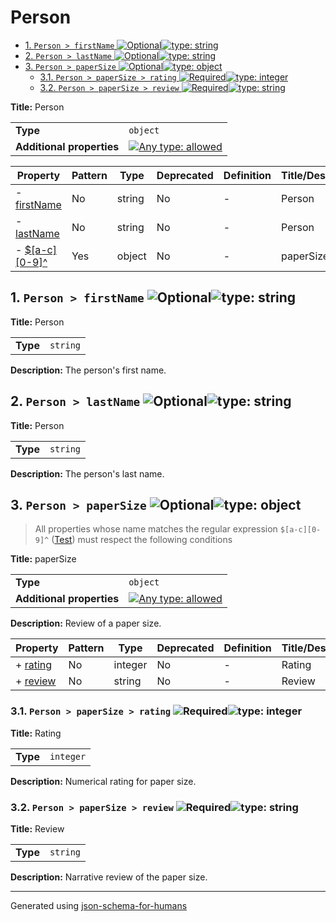# Person

- [1. `Person > firstName` ![Optional](https://img.shields.io/badge/Optional-yellow)![type: string](https://img.shields.io/badge/type-string-4c72b0)](#firstName)
- [2. `Person > lastName` ![Optional](https://img.shields.io/badge/Optional-yellow)![type: string](https://img.shields.io/badge/type-string-4c72b0)](#lastName)
- [3. `Person > paperSize` ![Optional](https://img.shields.io/badge/Optional-yellow)![type: object](https://img.shields.io/badge/type-object-c44e52)](#pattern1)
  - [3.1. `Person > paperSize > rating` ![Required](https://img.shields.io/badge/Required-blue)![type: integer](https://img.shields.io/badge/type-integer-55a868)](#pattern1_rating)
  - [3.2. `Person > paperSize > review` ![Required](https://img.shields.io/badge/Required-blue)![type: string](https://img.shields.io/badge/type-string-4c72b0)](#pattern1_review)

**Title:** Person

|                           |                                                                                                                                   |
| ------------------------- | --------------------------------------------------------------------------------------------------------------------------------- |
| **Type**                  | `object`                                                                                                                          |
| **Additional properties** | [![Any type: allowed](https://img.shields.io/badge/Any%20type-allowed-green)](# "Additional Properties of any type are allowed.") |

| Property                     | Pattern | Type   | Deprecated | Definition | Title/Description |
| ---------------------------- | ------- | ------ | ---------- | ---------- | ----------------- |
| - [firstName](#firstName )   | No      | string | No         | -          | Person            |
| - [lastName](#lastName )     | No      | string | No         | -          | Person            |
| - [$[a-c][0-9]^](#pattern1 ) | Yes     | object | No         | -          | paperSize         |

## <a name="firstName"></a>1. `Person > firstName` ![Optional](https://img.shields.io/badge/Optional-yellow)![type: string](https://img.shields.io/badge/type-string-4c72b0)

**Title:** Person

|          |          |
| -------- | -------- |
| **Type** | `string` |

**Description:** The person's first name.

## <a name="lastName"></a>2. `Person > lastName` ![Optional](https://img.shields.io/badge/Optional-yellow)![type: string](https://img.shields.io/badge/type-string-4c72b0)

**Title:** Person

|          |          |
| -------- | -------- |
| **Type** | `string` |

**Description:** The person's last name.

## <a name="pattern1"></a>3. `Person > paperSize` ![Optional](https://img.shields.io/badge/Optional-yellow)![type: object](https://img.shields.io/badge/type-object-c44e52)
> All properties whose name matches the regular expression
```$[a-c][0-9]^``` ([Test](https://regex101.com/?regex=%24%5Ba-c%5D%5B0-9%5D%5E))
must respect the following conditions

**Title:** paperSize

|                           |                                                                                                                                   |
| ------------------------- | --------------------------------------------------------------------------------------------------------------------------------- |
| **Type**                  | `object`                                                                                                                          |
| **Additional properties** | [![Any type: allowed](https://img.shields.io/badge/Any%20type-allowed-green)](# "Additional Properties of any type are allowed.") |

**Description:** Review of a paper size.

| Property                      | Pattern | Type    | Deprecated | Definition | Title/Description |
| ----------------------------- | ------- | ------- | ---------- | ---------- | ----------------- |
| + [rating](#pattern1_rating ) | No      | integer | No         | -          | Rating            |
| + [review](#pattern1_review ) | No      | string  | No         | -          | Review            |

### <a name="pattern1_rating"></a>3.1. `Person > paperSize > rating` ![Required](https://img.shields.io/badge/Required-blue)![type: integer](https://img.shields.io/badge/type-integer-55a868)

**Title:** Rating

|          |           |
| -------- | --------- |
| **Type** | `integer` |

**Description:** Numerical rating for paper size.

### <a name="pattern1_review"></a>3.2. `Person > paperSize > review` ![Required](https://img.shields.io/badge/Required-blue)![type: string](https://img.shields.io/badge/type-string-4c72b0)

**Title:** Review

|          |          |
| -------- | -------- |
| **Type** | `string` |

**Description:** Narrative review of the paper size.

----------------------------------------------------------------------------------------------------------------------------
Generated using [json-schema-for-humans](https://github.com/coveooss/json-schema-for-humans)
